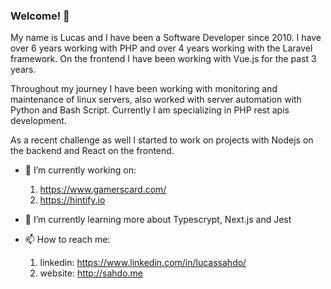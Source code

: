 ### Welcome! 👋

My name is Lucas and I have been a Software Developer since 2010. I have over 6 years working with PHP and over 4 years working with the Laravel framework. On the frontend I have been working with Vue.js for the past 3 years.

Throughout my journey I have been working with monitoring and maintenance of linux servers, also worked with server automation with Python and Bash Script. Currently I am specializing in PHP rest apis development.

As a recent challenge as well I started to work on projects with Nodejs on the backend and React on the frontend.

- 🔭 I’m currently working on: 
    1. https://www.gamerscard.com/
    2. https://hintify.io
- 🌱 I’m currently learning more about Typescrypt, Next.js and Jest

- 📫 How to reach me: 
    1. linkedin: https://www.linkedin.com/in/lucassahdo/
    2. website: http://sahdo.me
